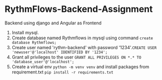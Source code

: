 # RythmFlows-Backend-Assignment
Backend using django and Angular as Frontend

1. Install mysql.
2. Create database named Rythmflows in mysql using command `create database Rythmflows;`
3. Create user named 'rythm-backend' with password '1234'.`CREATE USER 'newuser'@'localhost' IDENTIFIED BY '1234';`
4. Grant all privileges to the user `GRANT ALL PRIVILEGES ON *.* TO 'database_user'@'localhost';`
4. Create a virtual env `python -m venv venv` and install packages from requirement.txt `pip install -r requirements.txt`

